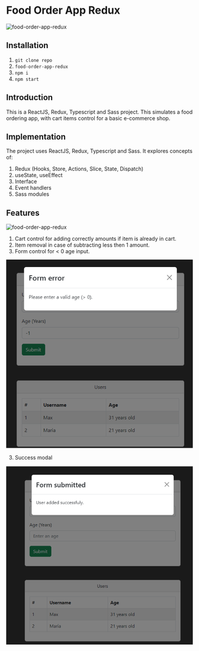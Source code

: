 # Food Order App Redux

![food-order-app-redux](https://github.com/arturguimaraes/food-order-app-redux/blob/main/src/assets/img/print1.png?raw=true)

## Installation

1. `git clone repo`
2. `food-order-app-redux`
3. `npm i`
4. `npm start`

## Introduction

This is a ReactJS, Redux, Typescript and Sass project. This simulates a food ordering app, with cart items control for a basic e-commerce shop.

## Implementation

The project uses ReactJS, Redux, Typescript and Sass. It explores concepts of:

1. Redux (Hooks, Store, Actions, Slice, State, Dispatch)
2. useState, useEffect
3. Interface
4. Event handlers
5. Sass modules

## Features

![food-order-app-redux](https://github.com/arturguimaraes/food-order-app-redux/blob/main/src/assets/img/print2.png?raw=true)

1. Cart control for adding correctly amounts if item is already in cart.
2. Item removal in case of subtracting less then 1 amount.
2. Form control for < 0 age input.

![redux-user-manager](https://github.com/arturguimaraes/redux-user-manager/blob/main/src/assets/img/error2.png?raw=true)

3. Success modal

![redux-user-manager](https://github.com/arturguimaraes/redux-user-manager/blob/main/src/assets/img/success.png?raw=true)